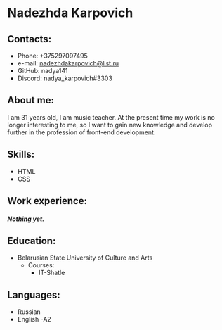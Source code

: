 # Nadezhda Karpovich

## Contacts:
 * Phone: +375297097495
 * e-mail: nadezhdakarpovich@list.ru
 * GitHub: nadya141
 * Discord: nadya_karpovich#3303
 
 ## About me:
 I am 31 years old, I am music teacher.
 At the present time my work is no longer interesting to me, so I want to gain new knowledge and develop further 
 in the profession of front-end development.
 
 ## Skills:
  * HTML
  * CSS
  
  ## Work experience:
  ##### Nothing yet.
  
  ## Education:
  * Belarusian State University of Culture and Arts
      + Courses:
          - IT-Shatle
          
  ## Languages:
   * Russian
   * English -A2

